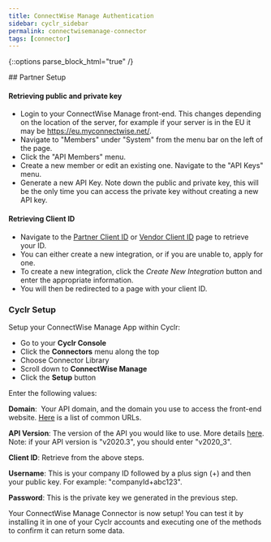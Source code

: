 ```yaml
---
title: ConnectWise Manage Authentication
sidebar: cyclr_sidebar
permalink: connectwisemanage-connector
tags: [connector]
---
```

{::options parse_block_html="true" /}
<section class="card py-5 my-5">
## Partner Setup

#### Retrieving public and private key
*   Login to your ConnectWise Manage front-end. This changes depending on the location of the server, for example if your server is in the EU it may be https://eu.myconnectwise.net/.
*   Navigate to "Members" under "System" from the menu bar on the left of the page.
*   Click the "API Members" menu.
*   Create a new member or edit an existing one. Navigate to the "API Keys" menu.
*   Generate a new API Key. Note down the public and private key, this will be the only time you can access the private key without creating a new API key.

#### Retrieving Client ID
*   Navigate to the [Partner Client ID](https://developer.connectwise.com/ClientID/Partner_Client_IDs) or [Vendor Client ID](https://developer.connectwise.com/ClientID/Vendor_Client_IDs) page to retrieve your ID.
*   You can either create a new integration, or if you are unable to, apply for one.
*   To create a new integration, click the *Create New Integration* button and enter the appropriate information.
*   You will then be redirected to a page with your client ID.

### Cyclr Setup

Setup your ConnectWise Manage App within Cyclr:

*   Go to your **Cyclr Console**
*   Click the **Connectors** menu along the top
*   Choose Connector Library
*   Scroll down to **ConnectWise Manage**
*   Click the **Setup** button

Enter the following values:

**Domain**:  Your API domain, and the domain you use to access the front-end website. [Here](https://developer.connectwise.com/Best_Practices/Manage_Cloud_URL_Formatting?mt-learningpath=manage) is a list of common URLs.

**API Version**:  The version of the API you would like to use. More details [here](https://developer.connectwise.com/Best_Practices/Manage_Versioning?mt-learningpath=manage). Note: if your API version is "v2020.3", you should enter "v2020_3".

**Client ID**: Retrieve from the above steps.

**Username**: This is your company ID followed by a plus sign (+) and then your public key. For example: "companyId+abc123".

**Password**: This is the private key we generated in the previous step.


Your ConnectWise Manage Connector is now setup! You can test it by installing it in one of your Cyclr accounts and executing one of the methods to confirm it can return some data.

</section>
